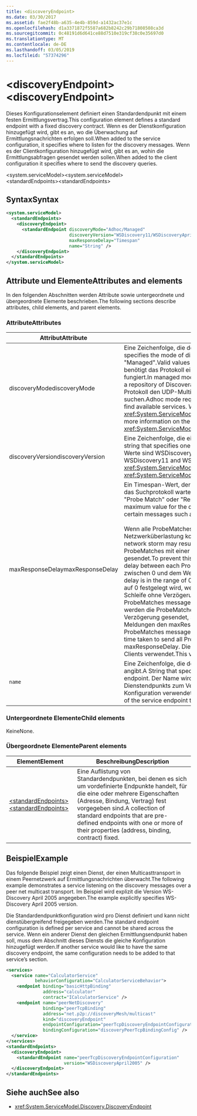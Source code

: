 ```yaml
---
title: <discoveryEndpoint>
ms.date: 03/30/2017
ms.assetid: fae2f48b-a635-4e4b-859d-a1432ac37e1c
ms.openlocfilehash: d1a3371872f5587a682b8242c29b71808508ca3d
ms.sourcegitcommit: 0c48191d6d641ce88d7510e319cf38c0e35697d0
ms.translationtype: MT
ms.contentlocale: de-DE
ms.lasthandoff: 03/05/2019
ms.locfileid: "57374296"
---
```

# <a name="discoveryendpoint"></a><span data-ttu-id="fdd23-101">\<discoveryEndpoint></span><span class="sxs-lookup"><span data-stu-id="fdd23-101">\<discoveryEndpoint></span></span>

<span data-ttu-id="fdd23-102">Dieses Konfigurationselement definiert einen Standardendpunkt mit einem festen Ermittlungsvertrag.</span><span class="sxs-lookup"><span data-stu-id="fdd23-102">This configuration element defines a standard endpoint with a fixed discovery contract.</span></span> <span data-ttu-id="fdd23-103">Wenn es der Dienstkonfiguration hinzugefügt wird, gibt es an, wo die Überwachung auf Ermittlungsnachrichten erfolgen soll.</span><span class="sxs-lookup"><span data-stu-id="fdd23-103">When added to the service configuration, it specifies where to listen for the discovery messages.</span></span> <span data-ttu-id="fdd23-104">Wenn es der Clientkonfiguration hinzugefügt wird, gibt es an, wohin die Ermittlungsabfragen gesendet werden sollen.</span><span class="sxs-lookup"><span data-stu-id="fdd23-104">When added to the client configuration it specifies where to send the discovery queries.</span></span>  
  
<span data-ttu-id="fdd23-105">\<system.serviceModel></span><span class="sxs-lookup"><span data-stu-id="fdd23-105">\<system.serviceModel></span></span>  
<span data-ttu-id="fdd23-106">\<standardEndpoints></span><span class="sxs-lookup"><span data-stu-id="fdd23-106">\<standardEndpoints></span></span>  
  
## <a name="syntax"></a><span data-ttu-id="fdd23-107">Syntax</span><span class="sxs-lookup"><span data-stu-id="fdd23-107">Syntax</span></span>  
  
```xml  
<system.serviceModel>
  <standardEndpoints>
    <discoveryEndpoint>
      <standardEndpoint discoveryMode="Adhoc/Managed"
                        discoveryVersion="WSDiscovery11/WSDiscoveryApril2005"
                        maxResponseDelay="Timespan"
                        name="String" />
    </discoveryEndpoint>
  </standardEndpoints>
</system.serviceModel>
```  
  
## <a name="attributes-and-elements"></a><span data-ttu-id="fdd23-108">Attribute und Elemente</span><span class="sxs-lookup"><span data-stu-id="fdd23-108">Attributes and elements</span></span>

<span data-ttu-id="fdd23-109">In den folgenden Abschnitten werden Attribute sowie untergeordnete und übergeordnete Elemente beschrieben.</span><span class="sxs-lookup"><span data-stu-id="fdd23-109">The following sections describe attributes, child elements, and parent elements.</span></span>  
  
### <a name="attributes"></a><span data-ttu-id="fdd23-110">Attribute</span><span class="sxs-lookup"><span data-stu-id="fdd23-110">Attributes</span></span>

| <span data-ttu-id="fdd23-111">Attribut</span><span class="sxs-lookup"><span data-stu-id="fdd23-111">Attribute</span></span>        | <span data-ttu-id="fdd23-112">Beschreibung</span><span class="sxs-lookup"><span data-stu-id="fdd23-112">Description</span></span> |  
| ---------------- | ----------- |  
| <span data-ttu-id="fdd23-113">discoveryMode</span><span class="sxs-lookup"><span data-stu-id="fdd23-113">discoveryMode</span></span>    | <span data-ttu-id="fdd23-114">Eine Zeichenfolge, die den Modus des Suchprotokolls angibt.</span><span class="sxs-lookup"><span data-stu-id="fdd23-114">A string that specifies the mode of discovery protocol.</span></span> <span data-ttu-id="fdd23-115">Gültige Werte sind "Adhoc" und "Managed".</span><span class="sxs-lookup"><span data-stu-id="fdd23-115">Valid values are "Adhoc" and "Managed".</span></span> <span data-ttu-id="fdd23-116">Im verwalteten Modus benötigt das Protokoll einen Suchproxy, der als Repository sichtbarer Dienste fungiert.</span><span class="sxs-lookup"><span data-stu-id="fdd23-116">In managed mode the protocol relies on a Discovery Proxy, which acts as a repository of Discoverable services.</span></span> <span data-ttu-id="fdd23-117">Der Ad-hoc-Modus erfordert, dass das Protokoll den UDP-Multicastmechanismus verwendet, um verfügbare Dienste zu suchen.</span><span class="sxs-lookup"><span data-stu-id="fdd23-117">Adhoc mode requires the protocol to use UDP multicast mechanism to find available services.</span></span> <span data-ttu-id="fdd23-118">Weitere Informationen zu der Eigenschaft finden Sie unter <xref:System.ServiceModel.Discovery.DiscoveryEndpoint.DiscoveryMode%2A>.</span><span class="sxs-lookup"><span data-stu-id="fdd23-118">For more information on the property, see <xref:System.ServiceModel.Discovery.DiscoveryEndpoint.DiscoveryMode%2A>.</span></span> |  
| <span data-ttu-id="fdd23-119">discoveryVersion</span><span class="sxs-lookup"><span data-stu-id="fdd23-119">discoveryVersion</span></span> | <span data-ttu-id="fdd23-120">Eine Zeichenfolge, die eine der zwei Versionen des WS-Suchprotokolls angibt.</span><span class="sxs-lookup"><span data-stu-id="fdd23-120">A string that specifies one of the two versions of WS-Discovery protocol.</span></span> <span data-ttu-id="fdd23-121">Gültige Werte sind WSDiscovery11 und WSDiscoveryApril2005.</span><span class="sxs-lookup"><span data-stu-id="fdd23-121">Valid values are WSDiscovery11 and WSDiscoveryApril2005.</span></span> <span data-ttu-id="fdd23-122">Dieser Wert ist vom Typ <xref:System.ServiceModel.Discovery.DiscoveryVersion>.</span><span class="sxs-lookup"><span data-stu-id="fdd23-122">This value is of type <xref:System.ServiceModel.Discovery.DiscoveryVersion>.</span></span> |  
| <span data-ttu-id="fdd23-123">maxResponseDelay</span><span class="sxs-lookup"><span data-stu-id="fdd23-123">maxResponseDelay</span></span> | <span data-ttu-id="fdd23-124">Ein Timespan-Wert, der den maximalen Wert für die Verzögerung angibt, den das Suchprotokoll wartet, bis bestimmte Meldungen gesendet werden, z. B. "Probe Match" oder "Resolve Match".</span><span class="sxs-lookup"><span data-stu-id="fdd23-124">A Timespan value that specifies the maximum value for the delay the Discovery protocol will wait before sending certain messages such as Probe Match or Resolve Match.</span></span><br /><br /> <span data-ttu-id="fdd23-125">Wenn alle ProbeMatches zur gleichen Zeit gesendet werden, kann es zu einer Netzwerküberlastung kommen.</span><span class="sxs-lookup"><span data-stu-id="fdd23-125">If all ProbeMatches are sent at the same time, a network storm may result.</span></span> <span data-ttu-id="fdd23-126">Um zu verhindern, dass dieser Fall eintritt, werden ProbeMatches mit einer zufälligen Verzögerung zwischen den ProbeMatches gesendet.</span><span class="sxs-lookup"><span data-stu-id="fdd23-126">To prevent this from occurring, ProbeMatches are sent with a random delay between each ProbeMatch.</span></span> <span data-ttu-id="fdd23-127">Die zufällige Verzögerung liegt im Bereich zwischen 0 und dem Wert, der von diesem Attribut festgelegt wurde.</span><span class="sxs-lookup"><span data-stu-id="fdd23-127">The random delay is in the range of 0 to the value set by this attribute.</span></span> <span data-ttu-id="fdd23-128">Wenn dieses Attribut auf 0 festgelegt wird, werden die ProbeMatches-Meldungen in einer engen Schleife ohne Verzögerung gesendet.</span><span class="sxs-lookup"><span data-stu-id="fdd23-128">If this attribute is set to 0, then the ProbeMatches messages are sent in a tight loop without any delay.</span></span> <span data-ttu-id="fdd23-129">Andernfalls werden die ProbeMatches-Meldungen mit einer zufällig festgelegten Verzögerung gesendet, sodass die Gesamtzeit zum Senden aller ProbeMatches-Meldungen den maxResponseDelay-Wert nicht überschreitet.</span><span class="sxs-lookup"><span data-stu-id="fdd23-129">Otherwise, the ProbeMatches messages are sent with some random delay such that the total time taken to send all ProbeMatches messages does not exceed the maxResponseDelay.</span></span> <span data-ttu-id="fdd23-130">Dieser Wert ist nur für Dienste relevant, er wird nicht von Clients verwendet.</span><span class="sxs-lookup"><span data-stu-id="fdd23-130">This value is only relevant for services, it is not used by clients.</span></span> |  
| `name`           | <span data-ttu-id="fdd23-131">Eine Zeichenfolge, die den Namen der Konfiguration des Standardendpunkts angibt.</span><span class="sxs-lookup"><span data-stu-id="fdd23-131">A String that specifies the name of the configuration of the standard endpoint.</span></span> <span data-ttu-id="fdd23-132">Der Name wird im `endpointConfiguration`-Attribut des Dienstendpunkts zum Verknüpfen eines Standardendpunkts mit der Konfiguration verwendet.</span><span class="sxs-lookup"><span data-stu-id="fdd23-132">The name is used in the `endpointConfiguration` attribute of the service endpoint to link a standard endpoint to its configuration.</span></span> |  
  
### <a name="child-elements"></a><span data-ttu-id="fdd23-133">Untergeordnete Elemente</span><span class="sxs-lookup"><span data-stu-id="fdd23-133">Child elements</span></span>

<span data-ttu-id="fdd23-134">Keine</span><span class="sxs-lookup"><span data-stu-id="fdd23-134">None.</span></span>  
  
### <a name="parent-elements"></a><span data-ttu-id="fdd23-135">Übergeordnete Elemente</span><span class="sxs-lookup"><span data-stu-id="fdd23-135">Parent elements</span></span>

| <span data-ttu-id="fdd23-136">Element</span><span class="sxs-lookup"><span data-stu-id="fdd23-136">Element</span></span> | <span data-ttu-id="fdd23-137">Beschreibung</span><span class="sxs-lookup"><span data-stu-id="fdd23-137">Description</span></span> |  
| ------- | ----------- |  
| [<span data-ttu-id="fdd23-138">\<standardEndpoints></span><span class="sxs-lookup"><span data-stu-id="fdd23-138">\<standardEndpoints></span></span>](../../../../../docs/framework/configure-apps/file-schema/wcf/standardendpoints.md) | <span data-ttu-id="fdd23-139">Eine Auflistung von Standardendpunkten, bei denen es sich um vordefinierte Endpunkte handelt, für die eine oder mehrere Eigenschaften (Adresse, Bindung, Vertrag) fest vorgegeben sind.</span><span class="sxs-lookup"><span data-stu-id="fdd23-139">A collection of standard endpoints that are pre-defined endpoints with one or more of their properties (address, binding, contract) fixed.</span></span> |  
  
## <a name="example"></a><span data-ttu-id="fdd23-140">Beispiel</span><span class="sxs-lookup"><span data-stu-id="fdd23-140">Example</span></span>

<span data-ttu-id="fdd23-141">Das folgende Beispiel zeigt einen Dienst, der einen Multicasttransport in einem Peernetzwerk auf Ermittlungsnachrichten überwacht.</span><span class="sxs-lookup"><span data-stu-id="fdd23-141">The following example demonstrates a service listening on the discovery messages over a peer net multicast transport.</span></span> <span data-ttu-id="fdd23-142">Im Beispiel wird explizit die Version WS-Discovery April 2005 angegeben.</span><span class="sxs-lookup"><span data-stu-id="fdd23-142">The example explicitly specifies WS-Discovery April 2005 version.</span></span>  
  
<span data-ttu-id="fdd23-143">Die Standardendpunktkonfiguration wird pro Dienst definiert und kann nicht dienstübergreifend freigegeben werden.</span><span class="sxs-lookup"><span data-stu-id="fdd23-143">The standard endpoint configuration is defined per service and cannot be shared across the service.</span></span> <span data-ttu-id="fdd23-144">Wenn ein anderer Dienst den gleichen Ermittlungsendpunkt haben soll, muss dem Abschnitt dieses Diensts die gleiche Konfiguration hinzugefügt werden.</span><span class="sxs-lookup"><span data-stu-id="fdd23-144">If another service would like to have the same discovery endpoint, the same configuration needs to be added to that service’s section.</span></span>  
  
```xml  
<services>
  <service name="CalculatorService"
           behaviorConfiguration="CalculatorServiceBehavior">
    <endpoint binding="basicHttpBinding"
              address="calculator"
              contract="ICalculatorService" />
    <endpoint name="peerNetDiscovery"
              binding="peerTcpBinding"
              address="net.p2p://discoveryMesh/multicast"
              kind="discoveryEndpoint"
              endpointConfiguration="peerTcpDiscoveryEndpointConfiguration"
              bindingConfiguration="discoveryPeerTcpBindingConfig" />
  </service>
</services>
<standardEndpoints>
  <discoveryEndpoint>
    <standardEndpoint name="peerTcpDiscoveryEndpointConfiguration"
                      version="WSDiscoveryApril2005" />
  </discoveryEndpoint>
</standardEndpoints>
```  
  
## <a name="see-also"></a><span data-ttu-id="fdd23-145">Siehe auch</span><span class="sxs-lookup"><span data-stu-id="fdd23-145">See also</span></span>

- <xref:System.ServiceModel.Discovery.DiscoveryEndpoint>
